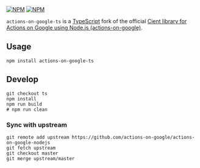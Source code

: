 [![NPM](https://nodei.co/npm/actions-on-google-ts.png?downloads=false&stars=false)](https://npmjs.org/package/actions-on-google-ts) [![NPM](https://nodei.co/npm-dl/actions-on-google-ts.png?months=6)](https://npmjs.org/package/actions-on-google-ts)

`actions-on-google-ts` is a [TypeScript](https://www.typescriptlang.org/) fork of the official [Cient library for Actions on Google using Node.js (actions-on-google)](https://github.com/actions-on-google/actions-on-google-nodejs).


## Usage

    npm install actions-on-google-ts


## Develop

    git checkout ts
    npm install
    npm run build
    # npm run clean

### Sync with upstream

    git remote add upstream https://github.com/actions-on-google/actions-on-google-nodejs
    git fetch upstream
    git checkout master
    git merge upstream/master
